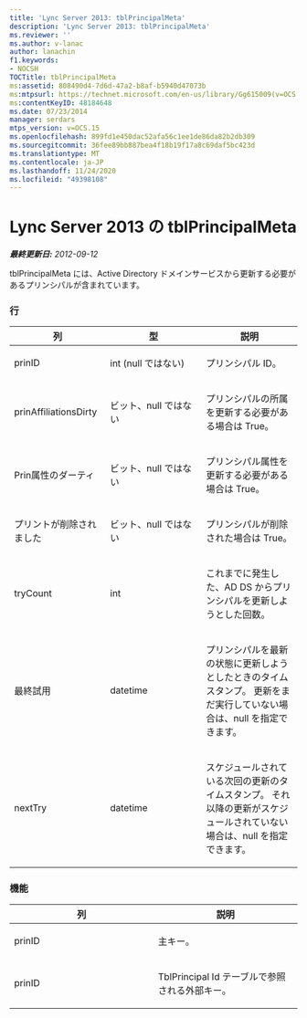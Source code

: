 ```yaml
---
title: 'Lync Server 2013: tblPrincipalMeta'
description: 'Lync Server 2013: tblPrincipalMeta'
ms.reviewer: ''
ms.author: v-lanac
author: lanachin
f1.keywords:
- NOCSH
TOCTitle: tblPrincipalMeta
ms:assetid: 808490d4-7d6d-47a2-b8af-b5940d47073b
ms:mtpsurl: https://technet.microsoft.com/en-us/library/Gg615009(v=OCS.15)
ms:contentKeyID: 48184648
ms.date: 07/23/2014
manager: serdars
mtps_version: v=OCS.15
ms.openlocfilehash: 899fd1e450dac52afa56c1ee1de86da82b2db309
ms.sourcegitcommit: 36fee89bb887bea4f18b19f17a8c69daf5bc423d
ms.translationtype: MT
ms.contentlocale: ja-JP
ms.lasthandoff: 11/24/2020
ms.locfileid: "49398108"
---
```

# <a name="tblprincipalmeta-in-lync-server-2013"></a>Lync Server 2013 の tblPrincipalMeta

<div data-xmlns="http://www.w3.org/1999/xhtml">

<div class="topic" data-xmlns="http://www.w3.org/1999/xhtml" data-msxsl="urn:schemas-microsoft-com:xslt" data-cs="https://msdn.microsoft.com/">

<div data-asp="https://msdn2.microsoft.com/asp">



</div>

<div id="mainSection">

<div id="mainBody">

<span> </span>

_**最終更新日:** 2012-09-12_

tblPrincipalMeta には、Active Directory ドメインサービスから更新する必要があるプリンシパルが含まれています。

### <a name="columns"></a>行

<table>
<colgroup>
<col style="width: 33%" />
<col style="width: 33%" />
<col style="width: 33%" />
</colgroup>
<thead>
<tr class="header">
<th>列</th>
<th>型</th>
<th>説明</th>
</tr>
</thead>
<tbody>
<tr class="odd">
<td><p>prinID</p></td>
<td><p>int (null ではない)</p></td>
<td><p>プリンシパル ID。</p></td>
</tr>
<tr class="even">
<td><p>prinAffiliationsDirty</p></td>
<td><p>ビット、null ではない</p></td>
<td><p>プリンシパルの所属を更新する必要がある場合は True。</p></td>
</tr>
<tr class="odd">
<td><p>Prin属性のダーティ</p></td>
<td><p>ビット、null ではない</p></td>
<td><p>プリンシパル属性を更新する必要がある場合は True。</p></td>
</tr>
<tr class="even">
<td><p>プリントが削除されました</p></td>
<td><p>ビット、null ではない</p></td>
<td><p>プリンシパルが削除された場合は True。</p></td>
</tr>
<tr class="odd">
<td><p>tryCount</p></td>
<td><p>int</p></td>
<td><p>これまでに発生した、AD DS からプリンシパルを更新しようとした回数。</p></td>
</tr>
<tr class="even">
<td><p>最終試用</p></td>
<td><p>datetime</p></td>
<td><p>プリンシパルを最新の状態に更新しようとしたときのタイムスタンプ。 更新をまだ実行していない場合は、null を指定できます。</p></td>
</tr>
<tr class="odd">
<td><p>nextTry</p></td>
<td><p>datetime</p></td>
<td><p>スケジュールされている次回の更新のタイムスタンプ。 それ以降の更新がスケジュールされていない場合は、null を指定できます。</p></td>
</tr>
</tbody>
</table>


### <a name="keys"></a>機能

<table>
<colgroup>
<col style="width: 50%" />
<col style="width: 50%" />
</colgroup>
<thead>
<tr class="header">
<th>列</th>
<th>説明</th>
</tr>
</thead>
<tbody>
<tr class="odd">
<td><p>prinID</p></td>
<td><p>主キー。</p></td>
</tr>
<tr class="even">
<td><p>prinID</p></td>
<td><p>TblPrincipal Id テーブルで参照される外部キー。</p></td>
</tr>
</tbody>
</table>


</div>

<span> </span>

</div>

</div>

</div>

